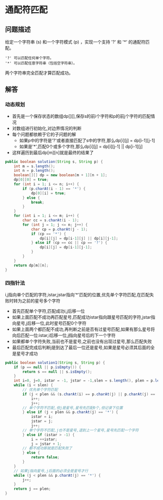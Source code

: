 # 通配符匹配

## 问题描述

给定一个字符串 (s) 和一个字符模式 (p) ，实现一个支持 '?' 和 '*' 的通配符匹配。

``` text
'?' 可以匹配任何单个字符。
'*' 可以匹配任意字符串（包括空字符串）。
```

两个字符串完全匹配才算匹配成功。

## 解答

### 动态规划

* 首先是一个保存状态的数组dp[][],保存s的前i个字符和p的前j个字符的匹配情况  
* 对数组进行初始化,对边界情况的判断
* 每个问题都依赖于它的子问题的解
  * 如果p中的字符是'?'或者直接匹配了s中的字符,那么dp[i][j] = dp[i-1][j-1]
  * 如果是'*',匹配0个或多个字符,那么dp[i][j] = dp[i][j-1] || dp[i-1][j]
* 这样遍历到最后dp[m][n]就是最终的结果了

``` java
public boolean solution(String s, String p) {
    int m = s.length();
    int n = p.length();
    boolean[][] dp = new boolean[m + 1][n + 1];
    dp[0][0] = true;
    for (int i = 1; i <= n; i++) {
        if (p.charAt(i - 1) == '*') {
            dp[0][i] = true;
        } else {
            break;
        }
    }
    for (int i = 1; i <= m; i++) {
        char cc = s.charAt(i - 1);
        for (int j = 1; j <= n; j++) {
            char cp = p.charAt(j - 1);
            if (cp == '*') {
                dp[i][j] = dp[i-1][j] || dp[i][j-1];
            } else if (cp == cc || cp == '?') {
                dp[i][j] = dp[i-1][j-1];
            }
        }
    }
    return dp[m][n];
}
```

### 四指针法

i,j指向单个匹配的字符,istar,jstar指向'*'匹配的位置,优先单个字符匹配,在匹配失败时转为之前的星号多个字符

* 首先匹配单个字符,匹配成功i,j后移一位
* 如果上面匹配不成功再匹配星号,匹配成功istar指向跟星号匹配的字符,jstar指向星号,j后移一位,此时星号匹配0个字符
* 如果上面两个都匹配不成功,再判断之前是否有过星号匹配,如果有那么星号将向后匹配一位:istar,i后移一位,j指向星号后的下一个字符
* 如果都单个字符失败,当前也不是星号,之前也没有出现过星号,那么匹配失败
* 最后匹配完成后判断j是到达了最后一位还是星号,如果是星号必须其后面的全是星号才成功

``` java
public boolean solution1(String s, String p) {
    if (p == null || p.isEmpty()) {
        return s == null || s.isEmpty();
    }
    int i=0, j=0, istar = -1, jstar = -1,slen = s.length(), plen = p.length();
    while (i < slen) {
        // 优先单个字符匹配
        if (j < plen && (s.charAt(i) == p.charAt(j) || p.charAt(j) == '?')) {
            i++;
            j++;
        // 单个字符不匹配,但j是星号,星号先匹配0个,但记录下位置
        } else if (j < plen && p.charAt(j) == '*') {
            istar = i;
            jstar = j;
            j++;
        // 单个字符不匹配,j也不是星号,退到上一个星号,星号先匹配一个字符
        } else if (istar > -1) {
            i = ++istar;
            j = jstar + 1;
        // 都不成功那就是匹配失败了
        } else {
            return false;
        }
    }
    // 如果j指向星号,j后面的必须全是星号才行
    while (j < plen && p.charAt(j) == '*') {
        j++;
    }
    return j == plen;
}
```
